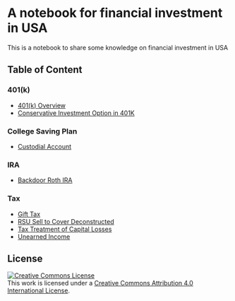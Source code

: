 # A notebook for financial investment in USA

This is a notebook to share some knowledge on financial investment in USA

## Table of Content

### 401(k)

* [401(k) Overview](401K/401K-overview.md)
* [Conservative Investment Option in 401K](401K/conservative-investment-option-in-401k.md)

### College Saving Plan

* [Custodial Account](CollegeSavingPlan/custodial-account.md)

### IRA

* [Backdoor Roth IRA](IRA/backdoor-roth-ira.md)

### Tax

* [Gift Tax](Tax/gift-tax.md)
* [RSU Sell to Cover Deconstructed](Tax/rsu-sell-to-cover-deconstructed.md)
* [Tax Treatment of Capital Losses](Tax/tax-treatment-of-capital-losses.md)
* [Unearned Income](Tax/unearned-income.md)

## License

<a rel="license" href="http://creativecommons.org/licenses/by/4.0/"><img alt="Creative Commons License" style="border-width:0" src="https://i.creativecommons.org/l/by/4.0/88x31.png" /></a><br />This work is licensed under a <a rel="license" href="http://creativecommons.org/licenses/by/4.0/">Creative Commons Attribution 4.0 International License</a>.
